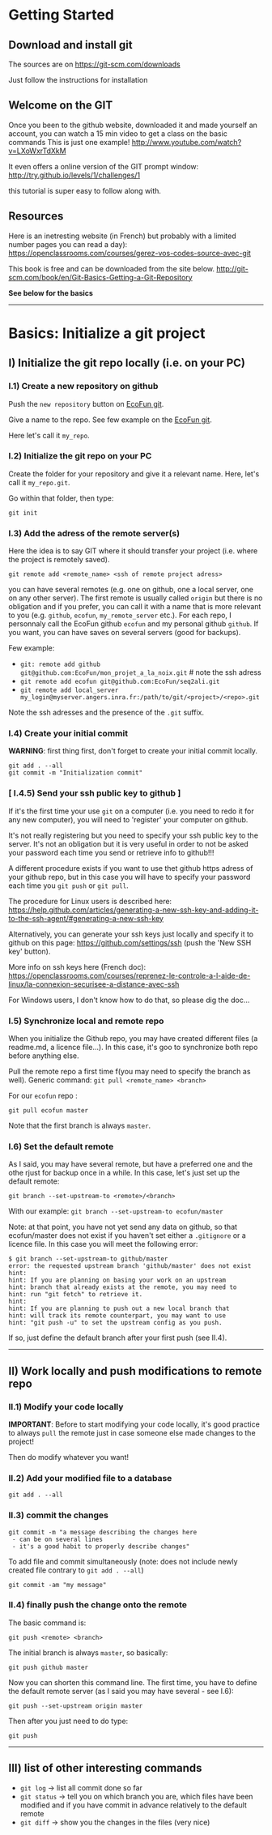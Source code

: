 Getting Started
============

Download and install git
-----------
The sources are on https://git-scm.com/downloads

Just follow the instructions for installation


Welcome on the GIT
-----------

Once you been to the github website, downloaded it and made yourself an account, 
you can watch a 15 min video to get a class on the basic commands
This is just one example! http://www.youtube.com/watch?v=LXoWxrTdXkM

It even offers a online version of the GIT prompt window:
http://try.github.io/levels/1/challenges/1

this tutorial is super easy to follow along with.


Resources
------------
Here is an inetresting website (in French) but probably with a limited number pages you can read a day):
https://openclassrooms.com/courses/gerez-vos-codes-source-avec-git

This book is free and can be downloaded from the site below. 
http://git-scm.com/book/en/Git-Basics-Getting-a-Git-Repository

**See below for the basics**

__________

Basics: Initialize a git project
=============

## I) Initialize the git repo locally (i.e. on your PC)

### I.1) Create a new repository on github
Push the `new repository` button on [EcoFun git](https://github.com/EcoFun).

Give a name to the repo. See few example on the [EcoFun git](https://github.com/EcoFun).

Here let's call it `my_repo`.

### I.2) Initialize the git repo on your PC
Create the folder for your repository and give it a relevant name. Here, let's call it `my_repo.git`.

Go within that folder, then type:<p>
```
git init
```

### I.3) Add the adress of the remote server(s)
Here the idea is to say GIT where it should transfer your project (i.e. where the project is remotely saved).
```
git remote add <remote_name> <ssh of remote project adress>
```

you can have several remotes (e.g. one on github, one a local server, one on any other server). The first remote is usually called `origin` but there is no obligation and if you prefer, you can call it with a name that is more relevant to you (e.g. `github`, `ecofun`, `my_remote_server` etc.).
For each repo, I personnaly call the EcoFun github `ecofun` and my personal github `github`. If you want, you can have saves on several servers (good for backups).

Few example:

- `git: remote add github git@github.com:EcoFun/mon_projet_a_la_noix.git`	# note the ssh adress
- `git remote add ecofun git@github.com:EcoFun/seq2ali.git`
- `git remote add local_server my_login@myserver.angers.inra.fr:/path/to/git/<project>/<repo>.git`

Note the ssh adresses and the presence of the `.git` suffix.

### I.4) Create your initial commit
**WARNING**: first thing first, don't forget to create your initial commit locally.

```
git add . --all
git commit -m "Initialization commit"
```

### [ I.4.5) Send your ssh public key to github ]
If it's the first time your use `git` on a computer (i.e. you need to redo it for any new computer), you will need to 'register' your computer on github.<p>
It's not really registering but you need to specify your ssh public key to the server. It's not an obligation but it is very useful in order to not be asked your password each time you send or retrieve info to github!!!<p>
A different procedure exists if you want to use thet github https adress of your github repo, but in this case you will have to specify your password each time you `git push` or `git pull`.

The procedure for Linux users is described here: 
https://help.github.com/articles/generating-a-new-ssh-key-and-adding-it-to-the-ssh-agent/#generating-a-new-ssh-key

Alternatively, you can generate your ssh keys just locally and specify it to github on this page: 
https://github.com/settings/ssh
(push the 'New SSH key' button).

More info on ssh keys here (French doc): 
https://openclassrooms.com/courses/reprenez-le-controle-a-l-aide-de-linux/la-connexion-securisee-a-distance-avec-ssh

For Windows users, I don't know how to do that, so please dig the doc...


### I.5) Synchronize local and remote repo
When you initialize the Github repo, you may have created different files (a readme.md, a licence file...). In this case, it's goo to synchronize both repo before anything else.

Pull the remote repo a first time f(you may need to specify the branch as well).
Generic command:
```git pull <remote_name> <branch>```

For our `ecofun` repo : <p>
```git pull ecofun master```

Note that the first branch is always  `master`.

### I.6) Set the default remote
As I said, you may have several remote, but have a preferred one and the othe rjust for backup once in a while. In this case, let's just set up the default remote:

```git branch --set-upstream-to <remote>/<branch>```

With our example:
```git branch --set-upstream-to ecofun/master```

Note: at that point, you have not yet send any data on github, so that ecofun/master does not exist if you haven't set either a `.gitignore` or a licence file.
In this case you will meet the following error:
```
$ git branch --set-upstream-to github/master
error: the requested upstream branch 'github/master' does not exist
hint: 
hint: If you are planning on basing your work on an upstream
hint: branch that already exists at the remote, you may need to
hint: run "git fetch" to retrieve it.
hint: 
hint: If you are planning to push out a new local branch that
hint: will track its remote counterpart, you may want to use
hint: "git push -u" to set the upstream config as you push.
```
If so, just define the default branch after your first push (see II.4).

---

## II) Work locally and push modifications to remote repo

### II.1) Modify your code locally
**IMPORTANT**: Before to start modifying your code locally, it's good practice to always `pull` the remote just in case someone else made changes to the project!

Then do modify whatever you want!

### II.2) Add your modified file to a database
```git add . --all```

### II.3) commit the changes
```
git commit -m "a message describing the changes here
 - can be on several lines
 - it's a good habit to properly describe changes"
```

To add file and commit simultaneously (note: does not include newly created file contrary to `git add . --all`)<p>
```git commit -am "my message"```

### II.4) finally push the change onto the remote
The basic command is:<p>
```git push <remote> <branch>```

The initial branch is always `master`, so basically:<p>
```git push github master```

Now you can shorten this command line. The first time, you have to define the default remote server (as I said you may have several - see I.6):<p>
```git push --set-upstream origin master```

Then after you just need to do type:<p>
```git push```

---

## III) list of other interesting commands

- `git log` -> list all commit done so far
- `git status` -> tell you on which branch you are, which files have been modified and if you have commit in advance relatively to the default remote
- `git diff` -> show you the changes in the files (very nice)

